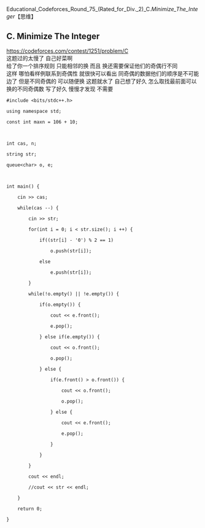 ##
Educational_Codeforces_Round_75_(Rated_for_Div._2)_C._Minimize_The_Integer_【思维】

## C. Minimize The Integer

<https://codeforces.com/contest/1251/problem/C>  
这题过的太慢了 自己好菜啊  
给了你一个排序规则 只能相邻的换 而且 换还需要保证他们的奇偶行不同  
这样 哪怕看样例联系到奇偶性 就很快可以看出 同奇偶的数据他们的顺序是不可能边了 但是不同奇偶的 可以随便换 这题就水了 自己想了好久
怎么取找最前面可以换的不同奇偶数 写了好久 慢慢才发现 不需要

    
    
    #include <bits/stdc++.h>
    using namespace std;
    const int maxn = 106 + 10;
     
    int cas, n;
    string str;
    queue<char> o, e;
     
    int main() {
        cin >> cas;
        while(cas --) {
            cin >> str;
            for(int i = 0; i < str.size(); i ++) {
                if((str[i] - '0') % 2 == 1)
                    o.push(str[i]);
                else
                    e.push(str[i]);
            }
            while(!o.empty() || !e.empty()) {
                if(o.empty()) {
                    cout << e.front();
                    e.pop();
                } else if(e.empty()) {
                    cout << o.front();
                    o.pop();
                } else {
                    if(e.front() > o.front()) {
                        cout << o.front();
                        o.pop();
                    } else {
                        cout << e.front();
                        e.pop();
                    }
                }
            }
            cout << endl;
            //cout << str << endl;
        }
        return 0;
    }
    

